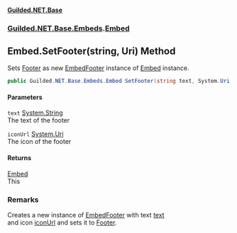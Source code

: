 
#### [Guilded.NET.Base](Guilded_NET_Base 'Guilded_NET_Base')
### [Guilded.NET.Base.Embeds](Guilded_NET_Base#Guilded_NET_Base_Embeds 'Guilded.NET.Base.Embeds').[Embed](Embed 'Guilded.NET.Base.Embeds.Embed')
## Embed.SetFooter(string, Uri) Method
Sets [Footer](Embed_Footer 'Guilded.NET.Base.Embeds.Embed.Footer') as new [EmbedFooter](EmbedFooter 'Guilded.NET.Base.Embeds.EmbedFooter') instance of [Embed](Embed 'Guilded.NET.Base.Embeds.Embed') instance.  
```csharp
public Guilded.NET.Base.Embeds.Embed SetFooter(string text, System.Uri iconUrl=null);
```

#### Parameters
<a name='Guilded_NET_Base_Embeds_Embed_SetFooter(string_System_Uri)_text'></a>
`text` [System.String](https://docs.microsoft.com/en-us/dotnet/api/System.String 'System.String')  
The text of the footer
  
<a name='Guilded_NET_Base_Embeds_Embed_SetFooter(string_System_Uri)_iconUrl'></a>
`iconUrl` [System.Uri](https://docs.microsoft.com/en-us/dotnet/api/System.Uri 'System.Uri')  
The icon of the footer
  

#### Returns
[Embed](Embed 'Guilded.NET.Base.Embeds.Embed')  
This
### Remarks
Creates a new instance of [EmbedFooter](EmbedFooter 'Guilded.NET.Base.Embeds.EmbedFooter') with text [text](Embed_SetFooter(string_Uri)#Guilded_NET_Base_Embeds_Embed_SetFooter(string_System_Uri)_text 'Guilded.NET.Base.Embeds.Embed.SetFooter(string, System.Uri).text')  
and icon [iconUrl](Embed_SetFooter(string_Uri)#Guilded_NET_Base_Embeds_Embed_SetFooter(string_System_Uri)_iconUrl 'Guilded.NET.Base.Embeds.Embed.SetFooter(string, System.Uri).iconUrl') and sets it to [Footer](Embed_Footer 'Guilded.NET.Base.Embeds.Embed.Footer').

